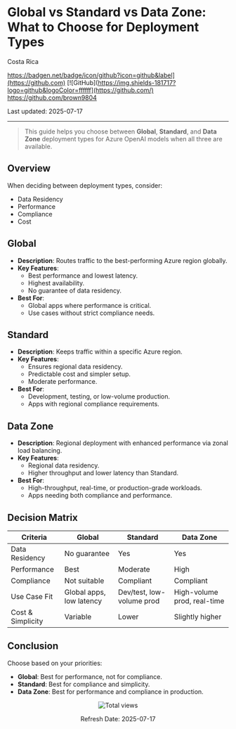# Global vs Standard vs Data Zone: What to Choose for Deployment Types

Costa Rica

https://badgen.net/badge/icon/github?icon=github&label](https://github.com)
[![GitHub](https://img.shields-181717?logo=github&logoColor=ffffff](https://github.com/)
https://github.com/brown9804

Last updated: 2025-07-17

---

> This guide helps you choose between **Global**, **Standard**, and **Data Zone** deployment types for Azure OpenAI models when all three are available.

## Overview

When deciding between deployment types, consider:
- Data Residency
- Performance
- Compliance
- Cost

## Global
- **Description**: Routes traffic to the best-performing Azure region globally.
- **Key Features**:
  - Best performance and lowest latency.
  - Highest availability.
  - No guarantee of data residency.
- **Best For**:
  - Global apps where performance is critical.
  - Use cases without strict compliance needs.

## Standard
- **Description**: Keeps traffic within a specific Azure region.
- **Key Features**:
  - Ensures regional data residency.
  - Predictable cost and simpler setup.
  - Moderate performance.
- **Best For**:
  - Development, testing, or low-volume production.
  - Apps with regional compliance requirements.

## Data Zone
- **Description**: Regional deployment with enhanced performance via zonal load balancing.
- **Key Features**:
  - Regional data residency.
  - Higher throughput and lower latency than Standard.
- **Best For**:
  - High-throughput, real-time, or production-grade workloads.
  - Apps needing both compliance and performance.

## Decision Matrix

| Criteria                  | Global         | Standard        | Data Zone       |
|---------------------------|----------------|------------------|------------------|
| Data Residency            | No guarantee   | Yes              | Yes              |
| Performance               | Best           | Moderate         | High             |
| Compliance                | Not suitable   | Compliant        | Compliant        |
| Use Case Fit              | Global apps, low latency | Dev/test, low-volume prod | High-volume prod, real-time |
| Cost & Simplicity         | Variable       | Lower            | Slightly higher  |


## Conclusion

Choose based on your priorities:
- **Global**: Best for performance, not for compliance.
- **Standard**: Best for compliance and simplicity.
- **Data Zone**: Best for performance and compliance in production.


<!-- START BADGE -->
<div align="center">
  <img src="https://img.shields.io/badge/Total%20views-354-limegreen" alt="Total views">
  <p>Refresh Date: 2025-07-17</p>
</div>
<!-- END BADGE -->
